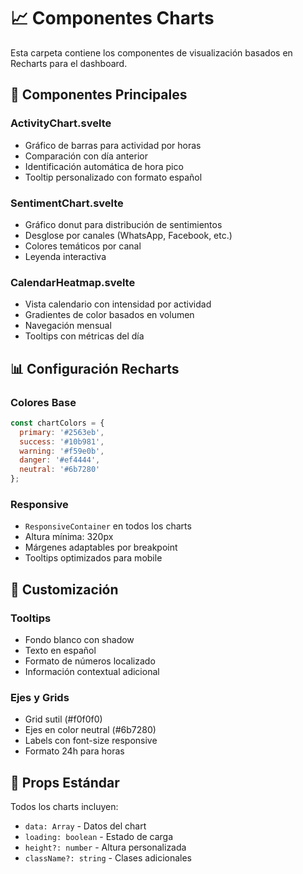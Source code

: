 # 📈 Componentes Charts

Esta carpeta contiene los componentes de visualización basados en Recharts para el dashboard.

## 🎯 Componentes Principales

### ActivityChart.svelte

- Gráfico de barras para actividad por horas
- Comparación con día anterior
- Identificación automática de hora pico
- Tooltip personalizado con formato español

### SentimentChart.svelte

- Gráfico donut para distribución de sentimientos
- Desglose por canales (WhatsApp, Facebook, etc.)
- Colores temáticos por canal
- Leyenda interactiva

### CalendarHeatmap.svelte

- Vista calendario con intensidad por actividad
- Gradientes de color basados en volumen
- Navegación mensual
- Tooltips con métricas del día

## 📊 Configuración Recharts

### Colores Base

```javascript
const chartColors = {
  primary: '#2563eb',
  success: '#10b981',
  warning: '#f59e0b',
  danger: '#ef4444',
  neutral: '#6b7280'
};
```

### Responsive

- `ResponsiveContainer` en todos los charts
- Altura mínima: 320px
- Márgenes adaptables por breakpoint
- Tooltips optimizados para mobile

## 🎨 Customización

### Tooltips

- Fondo blanco con shadow
- Texto en español
- Formato de números localizado
- Información contextual adicional

### Ejes y Grids

- Grid sutil (#f0f0f0)
- Ejes en color neutral (#6b7280)
- Labels con font-size responsive
- Formato 24h para horas

## 📐 Props Estándar

Todos los charts incluyen:

- `data: Array` - Datos del chart
- `loading: boolean` - Estado de carga
- `height?: number` - Altura personalizada
- `className?: string` - Clases adicionales
